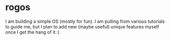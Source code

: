# rogos
I am building a simple OS (mostly for fun). I am pulling from various tutorials to guide me, but I plan to add new (maybe useful) unique features myself once I get the hang of it :)
